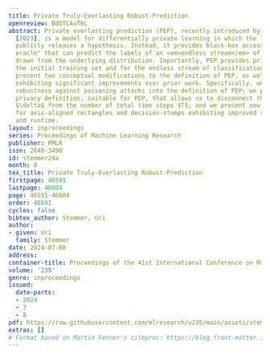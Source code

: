 ```yaml
---
title: Private Truly-Everlasting Robust-Prediction
openreview: BdQTCAuT6L
abstract: Private everlasting prediction (PEP), recently introduced by Naor et al.
  [2023], is a model for differentially private learning in which the learner never
  publicly releases a hypothesis. Instead, it provides black-box access to a "prediction
  oracle" that can predict the labels of an <em>endless stream</em> of unlabeled examples
  drawn from the underlying distribution. Importantly, PEP provides privacy both for
  the initial training set and for the endless stream of classification queries. We
  present two conceptual modifications to the definition of PEP, as well as new constructions
  exhibiting significant improvements over prior work. Specifically, we incorporate
  robustness against poisoning attacks into the definition of PEP; we present a relaxed
  privacy definition, suitable for PEP, that allows us to disconnect the privacy parameter
  $\delta$ from the number of total time steps $T$; and we present new constructions
  for axis-aligned rectangles and decision-stumps exhibiting improved sample complexity
  and runtime.
layout: inproceedings
series: Proceedings of Machine Learning Research
publisher: PMLR
issn: 2640-3498
id: stemmer24a
month: 0
tex_title: Private Truly-Everlasting Robust-Prediction
firstpage: 46591
lastpage: 46604
page: 46591-46604
order: 46591
cycles: false
bibtex_author: Stemmer, Uri
author:
- given: Uri
  family: Stemmer
date: 2024-07-08
address:
container-title: Proceedings of the 41st International Conference on Machine Learning
volume: '235'
genre: inproceedings
issued:
  date-parts:
  - 2024
  - 7
  - 8
pdf: https://raw.githubusercontent.com/mlresearch/v235/main/assets/stemmer24a/stemmer24a.pdf
extras: []
# Format based on Martin Fenner's citeproc: https://blog.front-matter.io/posts/citeproc-yaml-for-bibliographies/
---
```

